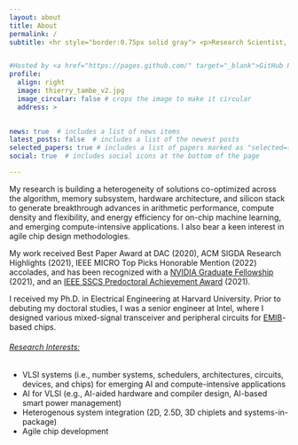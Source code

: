 ```yaml
---
layout: about
title: About
permalink: /
subtitle: <hr style="border:0.75px solid gray"> <p>Research Scientist, <a href="https://www.nvidia.com/en-us/research/">NVIDIA Research</a> <br>Assistant Professor in <a href="https://ee.stanford.edu/">Electrical Engineering</a>, <a href="https://www.stanford.edu/">Stanford University</a> (starting Sept. 2024)</p> <hr style="border:0.75px solid gray">


#Hosted by <a href="https://pages.github.com/" target="_blank">GitHub Pages</a>.
profile:
  align: right
  image: thierry_tambe_v2.jpg
  image_circular: false # crops the image to make it circular
  address: >
    

news: true  # includes a list of news items
latest_posts: false  # includes a list of the newest posts
selected_papers: true # includes a list of papers marked as "selected={true}"
social: true  # includes social icons at the bottom of the page

---
```


My research is building a heterogeneity of solutions co-optimized across the algorithm, memory subsystem, hardware architecture, and silicon stack to generate breakthrough advances in arithmetic performance, compute density and flexibility, and energy efficiency for on-chip machine learning, and emerging compute-intensive applications. I also bear a keen interest in agile chip design methodologies. 

My work received Best Paper Award at DAC (2020), ACM SIGDA Research Highlights (2021), IEEE MICRO Top Picks Honorable Mention (2022) accolades, and has been recognized with a [NVIDIA Graduate Fellowship](https://research.nvidia.com/graduate-fellowships/2021) (2021), and an [IEEE SSCS Predoctoral Achievement Award](https://sscs.ieee.org/membership/young-professionals/sscs-predoctoral-achievement-award) (2021).

I received my Ph.D. in Electrical Engineering at Harvard University. Prior to debuting my doctoral studies, I was a senior engineer at Intel, where I designed various mixed-signal transceiver and peripheral circuits for [EMIB](https://www.intel.com/content/www/us/en/corporate/usa-chipmaking/news-and-resources/video-intel-emib-technology-explained.html)-based chips.

###### <ins>Research Interests:</ins>
- VLSI systems (i.e., number systems, schedulers, architectures, circuits, devices, and chips) for emerging AI and compute-intensive applications
- AI for VLSI (e.g., AI-aided hardware and compiler design, AI-based smart power management)
- Heterogenous system integration (2D, 2.5D, 3D chiplets and systems-in-package)
- Agile chip development 


<p> <br>
 </p>